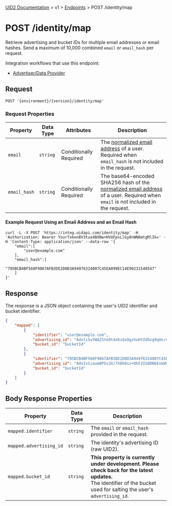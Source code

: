 [UID2 Documentation](../../README.md) > v1 > [Endpoints](./README.md) > POST /identity/map

# POST /identity/map

Retrieve advertising and bucket IDs for multiple email addresses or email hashes. Send a maximum of 10,000 combined `email` or `email_hash` per request.

Integration workflows that use this endpoint:
* [Advertiser/Data Provider](../guides/advertiser-dataprovider-guide.md)

## Request 

```POST '{environment}/{version}/identity/map'```

###  Request Properties

| Property | Data Type | Attributes | Description |
| --- | --- | --- | --- |
| `email` | `string` | Conditionally Required | The [normalized email address](../../README.md#emailnormalization) of a user. Required when `email_hash` is not included in the request. |
| `email_hash` | `string` | Conditionally Required | The base64-encoded SHA256 hash of the [normalized email address](../../README.md#emailnormalization) of a user. Required when `email` is not included in the request. |

#### Example Request Using an Email Address and an Email Hash

```curl
curl -L -X POST 'https://integ.uidapi.com/identity/map' -H 'Authorization: Bearer YourTokenBV3tua4BXNw+HVUFpxLlGy8nWN6mtgMlIk=' -H 'Content-Type: application/json' --data-raw '{
    "email":[
        "user@example.com"
    ],
    "email_hash":[
        "795BCB4BF560F9867AFB3DE2D0D3A94976324007C45EA099EC14E90231540547"
    ]    
}'
```

## Response

The response is a JSON object containing the user's UID2 identifier and bucket identifier.

```json
{
    "mapped": [
        {
            "identifier": "user@example.com",
            "advertising_id": "AdvtiSuYWAZSYe8t4n6sQx0gshoHYZdOzg9qUn/eKgE=",
            "bucket_id": "bucketId"
        },
        {
            "identifier": "795BCB4BF560F9867AFB3DE2D0D3A94976324007C45EA099EC14E90231540547",
            "advertising_id": "AdvIvSiaum0P5s3X/7X8h8sz+OhF2IG8DNbEnkWSbYM=",
            "bucket_id": "bucketId"
        }
    ]
}
```

## Body Response Properties

| Property | Data Type | Description |
| --- | --- | --- |
| `mapped.identifier` | `string` | The `email` or `email_hash` provided in the request. |
| `mapped.advertising_id` | `string` | The identity's advertising ID (raw UID2). |
| `mapped.bucket_id` | `string` | **This property is currently under development. Please check back for the latest updates.**<br>The identifier of the bucket used for salting the user's `advertising_id`. |